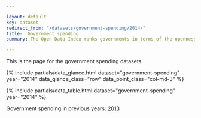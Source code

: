 ```yaml
---

layout: default
key: dataset
redirect_from: "/datasets/government-spending/2014/"
title:  Government spending
summary: The Open Data Index ranks governments in terms of the openness of their data. An initiative of Open Knowledge, the leaders in open data.

---
```


This is the page for the government spending datasets.

{% include partials/data_glance.html dataset="government-spending" year="2014" data_glance_class="row" data_point_class="col-md-3" %}

{% include partials/data_table.html dataset="government-spending" year="2014" %}

Government spending in previous years: <a href="/datasets/government-spending/2013/" title="">2013</a>
